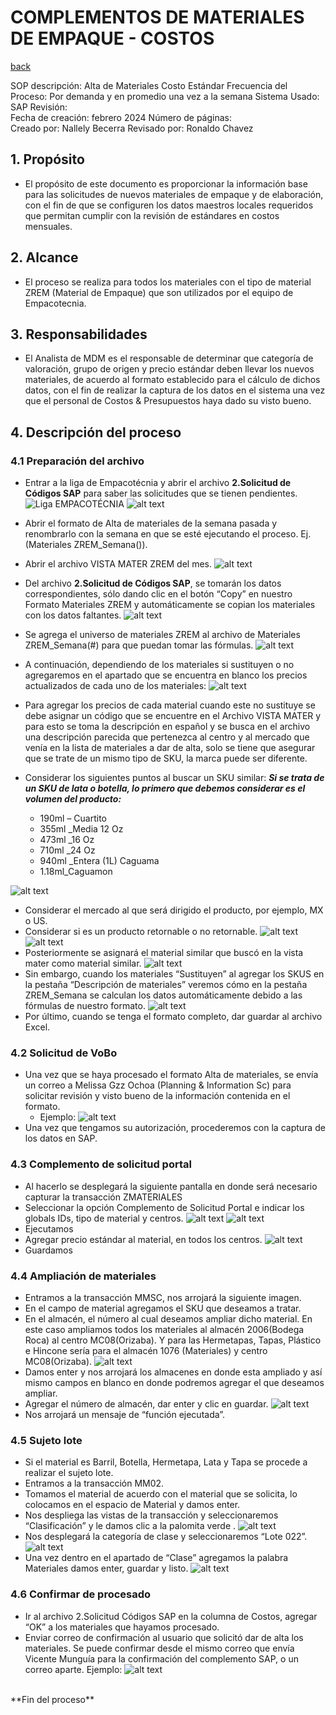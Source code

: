 # COMPLEMENTOS DE MATERIALES DE EMPAQUE - COSTOS
[back](global.md)

SOP descripción:	Alta de Materiales Costo Estándar
Frecuencia del Proceso:	Por demanda y en promedio una vez a la semana
Sistema Usado:	SAP
Revisión:	
Fecha de creación:	febrero 2024
Número de páginas:	
Creado por:	Nallely Becerra
Revisado por: Ronaldo Chavez

## 1. Propósito
- El propósito de este documento es proporcionar la información base para las solicitudes de nuevos materiales de empaque y de elaboración, con el fin de que se configuren los datos maestros locales requeridos que permitan cumplir con la revisión de estándares en costos mensuales.

## 2. Alcance
- El proceso se realiza para todos los materiales con el tipo de material ZREM (Material de Empaque) que son utilizados por el equipo de Empacotecnia.

## 3. Responsabilidades
- El Analista de MDM es el responsable de determinar que categoría de valoración, grupo de origen y precio estándar deben llevar los nuevos materiales, de acuerdo al formato establecido para el cálculo de dichos datos, con el fin de realizar la captura de los datos en el sistema una vez que el personal de Costos & Presupuestos haya dado su visto bueno.

## 4. Descripción del proceso

### 4.1 Preparación del archivo
- Entrar a la liga de Empacotécnia y  abrir el archivo **2.Solicitud de Códigos SAP**  para saber las solicitudes que se tienen pendientes. 
![Liga EMPACOTÉCNIA](https://heiway.sharepoint.com/:x:/r/sites/MX1-por-HNKMX-FS-HEIFILESHARE/_layouts/15/Doc.aspx?sourcedoc=%7B78AFFF75-9527-5462-A8E5-FDCA9433D5DD%7D&file=2.%20Solicitud%20C%C3%B3digos%20SAP.xlsx&action=default&mobileredirect=true)
![alt text](image-312.png)

- Abrir el formato de Alta de materiales de la semana pasada y renombrarlo con la semana en que se esté ejecutando el proceso. Ej. (Materiales ZREM_Semana()).
- Abrir el archivo VISTA MATER ZREM del mes.
![alt text](image-313.png)
- Del archivo **2.Solicitud de Códigos SAP**, se tomarán los datos correspondientes, sólo dando clic en el botón “Copy” en nuestro Formato Materiales ZREM y automáticamente se copian los materiales con los datos faltantes. 
![alt text](image-314.png)
- Se agrega el universo de materiales ZREM al archivo de Materiales ZREM_Semana(#) para que puedan tomar las fórmulas.
![alt text](image-315.png)
- A continuación, dependiendo de los materiales si sustituyen o no agregaremos en el apartado que se encuentra en blanco los precios actualizados de cada uno de los materiales:
![alt text](image-316.png)
- Para agregar los precios de cada material cuando este no sustituye se debe asignar un código que se encuentre en el Archivo VISTA MATER y para esto se toma la descripción en español y se busca en el archivo una descripción parecida que pertenezca al centro y al mercado que venía en la lista de materiales a dar de alta, solo se tiene que asegurar que se trate de un mismo tipo de SKU, la marca puede ser diferente.
- Considerar los siguientes puntos al buscar un SKU similar:
***Si se trata de un SKU de lata o botella, lo primero que debemos considerar es el volumen del producto:***
  - 190ml – Cuartito
  - 355ml _Media 12 Oz
  - 473ml _16 Oz
  - 710ml _24 Oz
  - 940ml _Entera (1L) Caguama
  - 1.18ml_Caguamon	

![alt text](image-317.png)
- Considerar el mercado al que será dirigido el producto, por ejemplo, MX o US.
- Considerar si es un producto retornable o no retornable.
![alt text](image-318.png)
![alt text](image-319.png)
- Posteriormente se asignará el material similar que buscó en la vista mater como material similar. 
![alt text](image-320.png)
- Sin embargo, cuando los materiales “Sustituyen” al agregar los SKUS en la pestaña “Descripción de materiales” veremos cómo en la pestaña ZREM_Semana se calculan los datos automáticamente debido a las fórmulas de nuestro formato.
![alt text](image-321.png)
- Por último, cuando se tenga el formato completo, dar guardar al archivo Excel. 

### 4.2 Solicitud de VoBo
- Una vez que se haya procesado el formato Alta de materiales, se envía un correo a Melissa Gzz Ochoa (Planning & Information Sc) para solicitar revisión y visto bueno de la información contenida en el formato.
  - Ejemplo:
    ![alt text](image-322.png)
- Una vez que tengamos su autorización, procederemos con la captura de los datos en SAP. 

### 4.3 Complemento de solicitud portal
- Al hacerlo se desplegará la siguiente pantalla en donde será necesario capturar la transacción ZMATERIALES 
- Seleccionar la opción Complemento de Solicitud Portal e indicar los globals IDs, tipo de material y centros.
![alt text](image-323.png)
![alt text](image-324.png)
- Ejecutamos
- Agregar precio estándar al material, en todos los centros.
![alt text](image-326.png)
- Guardamos

### 4.4 Ampliación de materiales
- Entramos a la transacción MMSC, nos arrojará la siguiente imagen.
- En el campo de material agregamos el SKU que deseamos a tratar.
- En el almacén, el número al cual deseamos ampliar dicho material. En este caso ampliamos todos los materiales al almacén 2006(Bodega Roca) al centro MC08(Orizaba). Y para las Hermetapas, Tapas, Plástico e Hincone sería para el almacén 1076 (Materiales) y centro MC08(Orizaba).
![alt text](image-327.png)
- Damos enter y nos arrojará los almacenes en donde esta ampliado y así mismo campos en blanco en donde podremos agregar el que deseamos ampliar.
- Agregar el número de almacén, dar enter y clic en guardar.
![alt text](image-328.png)
- Nos arrojará un mensaje de “función ejecutada”.

### 4.5 Sujeto lote
- Si el material es Barril, Botella, Hermetapa, Lata y Tapa se procede a realizar el sujeto lote.
- Entramos a la transacción MM02.
- Tomamos el material de acuerdo con el material que se solicita, lo colocamos en el espacio de Material y damos enter.
- Nos despliega las vistas de la transacción y seleccionaremos “Clasificación” y le damos clic a la palomita verde  .
![alt text](image-329.png)
- Nos desplegará la categoría de clase y seleccionaremos “Lote 022”.
![alt text](image-331.png)
- Una vez dentro en el apartado de “Clase” agregamos la palabra Materiales damos enter, guardar   y listo.
![alt text](image-330.png)

### 4.6 Confirmar de procesado
- Ir al archivo 2.Solicitud Códigos SAP en la columna de Costos, agregar “OK” a los materiales que hayamos procesado.
- Enviar correo de confirmación al usuario que solicitó dar de alta los materiales. Se puede confirmar desde el mismo correo que envía Vicente Munguía para la confirmación del complemento SAP, o un correo aparte. Ejemplo:
![alt text](image-332.png)
<br>
**Fin del proceso**


